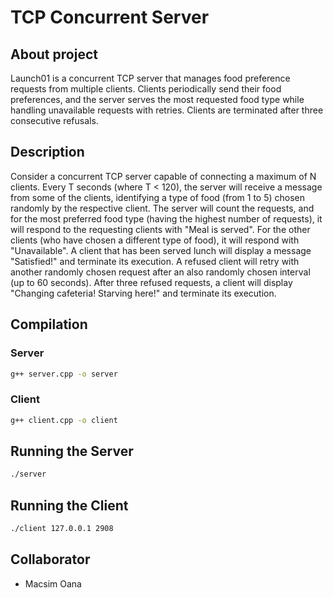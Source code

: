 # TCP Concurrent Server

## About project
Launch01 is a concurrent TCP server that manages food preference requests from multiple clients.
Clients periodically send their food preferences, and the server serves the most requested food type while handling unavailable requests with retries.
Clients are terminated after three consecutive refusals.

## Description

Consider a concurrent TCP server capable of connecting a maximum of N clients.
Every T seconds (where T < 120), the server will receive a message from some of the clients, identifying a type of food (from 1 to 5) chosen randomly by the respective client.
The server will count the requests, and for the most preferred food type (having the highest number of requests), it will respond to the requesting clients with "Meal is served".
For the other clients (who have chosen a different type of food), it will respond with "Unavailable". A client that has been served lunch will display a message "Satisfied!" and terminate its execution.
A refused client will retry with another randomly chosen request after an also randomly chosen interval (up to 60 seconds).
After three refused requests, a client will display "Changing cafeteria! Starving here!" and terminate its execution.


## Compilation

### Server
```bash
g++ server.cpp -o server
```

### Client
```bash
g++ client.cpp -o client
```

## Running the Server
```bash
./server
```

## Running the Client
```bash
./client 127.0.0.1 2908
```

## Collaborator
- Macsim Oana
